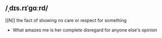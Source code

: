 ## /ˌdɪs.rɪˈɡɑːrd/
[[N]]
the fact of showing no care or respect for something

- What amazes me is her complete disregard for anyone else's opinion